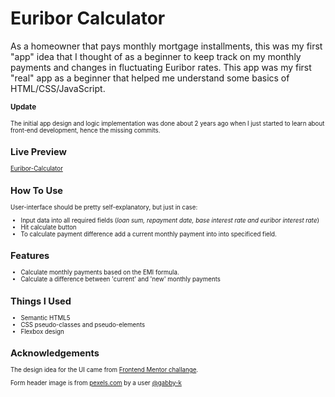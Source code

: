 # Euribor Calculator

As a homeowner that pays monthly mortgage installments, this was my first "app" idea that I thought of as a beginner to keep track on my monthly payments and changes in fluctuating Euribor rates. This app was my first "real" app as a beginner that helped me understand some basics of HTML/CSS/JavaScript.

<small>**Update**

<small>The initial app design and logic implementation was done about 2 years ago when I just started to learn about front-end development, hence the missing commits.

## Live Preview

[Euribor-Calculator](https://hammerztein.github.io/euribor-calculator/)

## How To Use

User-interface should be pretty self-explanatory, but just in case:

- Input data into all required fields (_loan sum, repayment date, base interest rate and euribor interest rate_)
- Hit calculate button
- To calculate payment difference add a current monthly payment into into specificed field.

## Features

- Calculate monthly payments based on the EMI formula.
- Calculate a difference between 'current' and 'new' monthly payments

## Things I Used

- Semantic HTML5
- CSS pseudo-classes and pseudo-elements
- Flexbox design

## Acknowledgements

The design idea for the UI came from [Frontend Mentor challange](https://www.frontendmentor.io/challenges/order-summary-component-QlPmajDUj).

Form header image is from [pexels.com](https://www.pexels.com/) by a user [@gabby-k](https://www.pexels.com/@gabby-k/)
